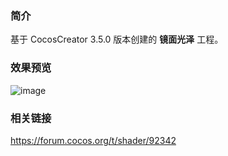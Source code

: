 ### 简介
基于 CocosCreator 3.5.0 版本创建的 **镜面光泽** 工程。

### 效果预览
![image](../../../gif/202202/2022022410.gif)

### 相关链接
https://forum.cocos.org/t/shader/92342